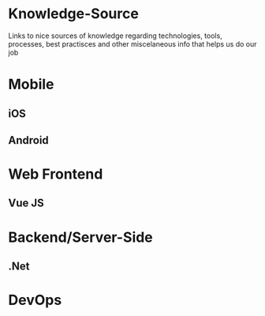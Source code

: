 # Knowledge-Source
Links to nice sources of knowledge regarding technologies, tools, processes, best practisces and other miscelaneous info that helps us do our job

# Mobile

## iOS

## Android

# Web Frontend

## Vue JS

# Backend/Server-Side

## .Net

# DevOps
